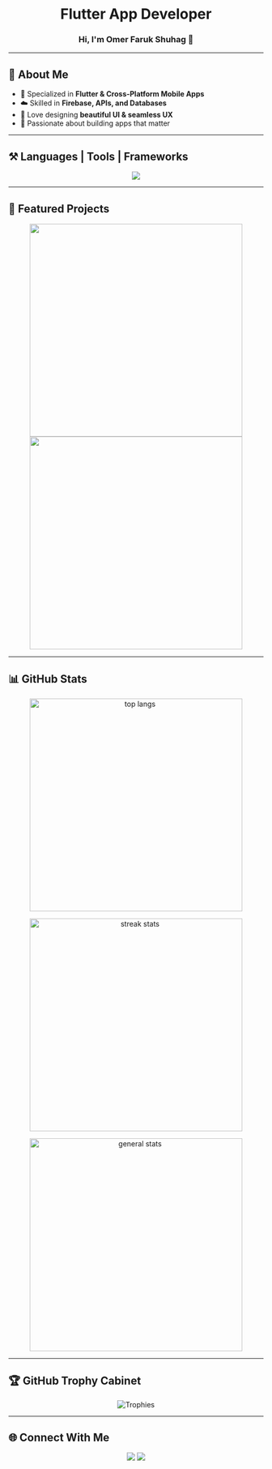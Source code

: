 <h1 align="center">Flutter App Developer</h1>
<h3 align="center">Hi, I'm Omer Faruk Shuhag 👋</h3>

---

## 🌟 About Me  

- 📱 Specialized in **Flutter & Cross-Platform Mobile Apps**  
- ☁️ Skilled in **Firebase, APIs, and Databases**  
- 🎨 Love designing **beautiful UI & seamless UX**  
- 🚀 Passionate about building apps that matter  

---

## ⚒️ Languages | Tools | Frameworks  

<p align="center">
  <img src="https://skillicons.dev/icons?i=flutter,dart,kotlin,java,javascript,androidstudio,cpp,firebase,git,github,php,html,css,vscode" />
</p>

---

## 📌 Featured Projects  

<p align="center">
  <a href="https://github.com/OmerFShuhag/Insight">
    <img width="420" src="https://github-readme-stats.vercel.app/api/pin/?username=OmerFShuhag&repo=Insight&cache_seconds=1&theme=tokyonight&hide_border=true" />
  </a>
  <a href="https://github.com/OmerFShuhag/Sheba-Medicine">
    <img width="420" src="https://github-readme-stats.vercel.app/api/pin/?username=OmerFShuhag&repo=Sheba-Medicine&cache_seconds=1&theme=tokyonight&hide_border=true" />
  </a>
</p>

---
<!--
<div align="center">
  <h2>🐍 My Contributions 🐍</h2>
  <br>
  <img alt="snake eating my contributions" src="https://raw.githubusercontent.com/salesp07/salesp07/output/github-contribution-grid-snake.svg" />
</div>
-->
## 📊 GitHub Stats  

<p align="center">    
  
  <img width="420" src="https://github-readme-stats.vercel.app/api/top-langs/?username=OmerFShuhag&layout=compact&theme=tokyonight&hide_border=true&langs_count=8" alt="top langs" />
</p>
<p align="center">
<img width="420" src="https://github-readme-streak-stats.herokuapp.com?user=OmerFShuhag&theme=tokyonight&hide_border=true" alt="streak stats"/>
</p>

<p align="center">
<img width="420" src="https://github-readme-stats.vercel.app/api?username=OmerFShuhag&show_icons=true&theme=tokyonight&hide_border=true&rank_icon=github" alt="general stats" />
</p>

---
## 🏆 GitHub Trophy Cabinet

<div align="center">
 <img src="https://github-profile-trophy.vercel.app/?username=omerfshuhag&theme=tokyonight&no-frame=true&title=Experience,Commits,Repositories,Followers" alt="Trophies" />
</div>

---

## 🌐 Connect With Me  

<p align="center">
  <a href="mailto:ofaruk.shuhag7613@gmail.com"><img src="https://img.shields.io/badge/Email-D14836?style=for-the-badge&logo=gmail&logoColor=white"/></a>
  <a href="[https://linkedin.com/in/omerfshuhag](https://www.linkedin.com/in/omer-faruk-shuhag/)"><img src="https://img.shields.io/badge/LinkedIn-0077B5?style=for-the-badge&logo=linkedin&logoColor=white"/></a>
<!--   <a href="https://twitter.com/omerfshuhag"><img src="https://img.shields.io/badge/Twitter-1DA1F2?style=for-the-badge&logo=twitter&logoColor=white"/></a> -->
</p>
